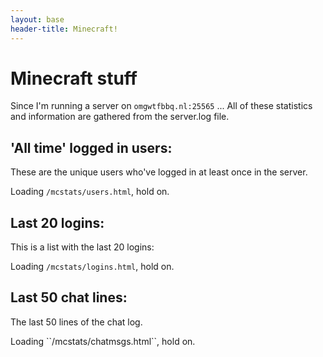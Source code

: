 ```yaml
---
layout: base
header-title: Minecraft! 
---
```


Minecraft stuff
===============

Since I'm running a server on ``omgwtfbbq.nl:25565`` ... All of these
statistics and information are gathered from the server.log file.

'All time' logged in users:
---------------------------

These are the unique users who've logged in at least once in the server.
<div class="mc-users">
    Loading <code>/mcstats/users.html</code>, hold on.
</div>

Last 20 logins:
---------------

This is a list with the last 20 logins:

<div class="mc-logins">
    Loading <code>/mcstats/logins.html</code>, hold on.
</div>


Last 50 chat lines:
-------------------

The last 50 lines of the chat log.

<div class="mc-chatmsgs">
    Loading ``/mcstats/chatmsgs.html``, hold on.
</div>

<script type="text/javascript">
    function crud(thediv, theurl) {
        $.ajax({
            url: theurl,
            success: function(data) {
                if (data == "") {
                    $(thediv).html("File is empty!");
                } else {
                    $(thediv).html(data);
                }
            },
            statusCode: {
                404: function(data) {
                $(thediv).html("No file to parse!");
                }
            },
        });
    }

    $(function() {
        crud("div.mc-users", "mcstats/users.html");
        crud("div.mc-chatmsgs", "mcstats/chatmsgs.html");
        crud("div.mc-logins", "mcstats/logins.html");
    });
</script>
